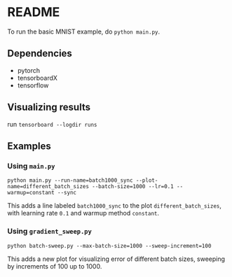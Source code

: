 # README

To run the basic MNIST example, do `python main.py`.

## Dependencies
* pytorch
* tensorboardX
* tensorflow

## Visualizing results
run `tensorboard --logdir runs`

## Examples

### Using `main.py`

`python main.py --run-name=batch1000_sync --plot-name=different_batch_sizes --batch-size=1000 --lr=0.1 --warmup=constant --sync`

This adds a line labeled `batch1000_sync` to the plot `different_batch_sizes`, with learning rate `0.1` and warmup method `constant`.

### Using `gradient_sweep.py`

`python batch-sweep.py --max-batch-size=1000 --sweep-increment=100`

This adds a new plot for visualizing error of different batch sizes, sweeping by increments of 100 up to 1000.

